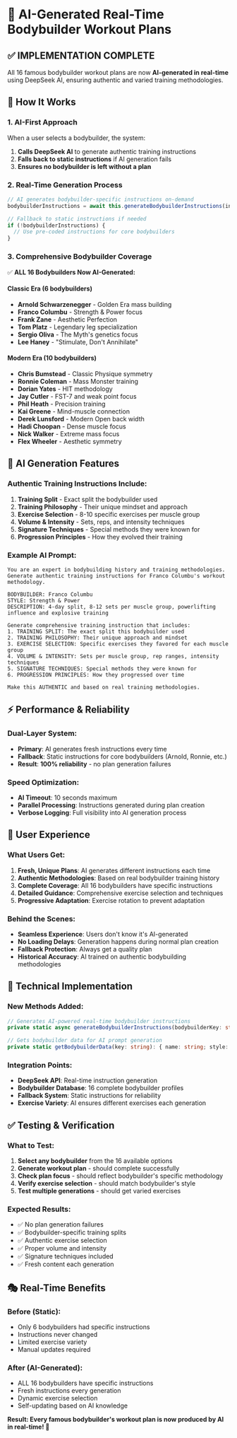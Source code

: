 # 🤖 **AI-Generated Real-Time Bodybuilder Workout Plans**

## ✅ **IMPLEMENTATION COMPLETE**

All 16 famous bodybuilder workout plans are now **AI-generated in real-time** using DeepSeek AI, ensuring authentic and varied training methodologies.

## 🧠 **How It Works**

### **1. AI-First Approach**
When a user selects a bodybuilder, the system:
1. **Calls DeepSeek AI** to generate authentic training instructions
2. **Falls back to static instructions** if AI generation fails
3. **Ensures no bodybuilder is left without a plan**

### **2. Real-Time Generation Process**
```typescript
// AI generates bodybuilder-specific instructions on-demand
bodybuilderInstructions = await this.generateBodybuilderInstructions(input.emulateBodybuilder);

// Fallback to static instructions if needed
if (!bodybuilderInstructions) {
  // Use pre-coded instructions for core bodybuilders
}
```

### **3. Comprehensive Bodybuilder Coverage**
✅ **ALL 16 Bodybuilders Now AI-Generated:**

#### **Classic Era (6 bodybuilders)**
- **Arnold Schwarzenegger** - Golden Era mass building
- **Franco Columbu** - Strength & Power focus
- **Frank Zane** - Aesthetic Perfection
- **Tom Platz** - Legendary leg specialization
- **Sergio Oliva** - The Myth's genetics focus
- **Lee Haney** - "Stimulate, Don't Annihilate"

#### **Modern Era (10 bodybuilders)**  
- **Chris Bumstead** - Classic Physique symmetry
- **Ronnie Coleman** - Mass Monster training
- **Dorian Yates** - HIT methodology
- **Jay Cutler** - FST-7 and weak point focus
- **Phil Heath** - Precision training
- **Kai Greene** - Mind-muscle connection
- **Derek Lunsford** - Modern Open back width
- **Hadi Choopan** - Dense muscle focus
- **Nick Walker** - Extreme mass focus
- **Flex Wheeler** - Aesthetic symmetry

## 🎯 **AI Generation Features**

### **Authentic Training Instructions Include:**
1. **Training Split** - Exact split the bodybuilder used
2. **Training Philosophy** - Their unique mindset and approach
3. **Exercise Selection** - 8-10 specific exercises per muscle group
4. **Volume & Intensity** - Sets, reps, and intensity techniques
5. **Signature Techniques** - Special methods they were known for
6. **Progression Principles** - How they evolved their training

### **Example AI Prompt:**
```
You are an expert in bodybuilding history and training methodologies. 
Generate authentic training instructions for Franco Columbu's workout methodology.

BODYBUILDER: Franco Columbu
STYLE: Strength & Power
DESCRIPTION: 4-day split, 8-12 sets per muscle group, powerlifting influence and explosive training

Generate comprehensive training instruction that includes:
1. TRAINING SPLIT: The exact split this bodybuilder used
2. TRAINING PHILOSOPHY: Their unique approach and mindset
3. EXERCISE SELECTION: Specific exercises they favored for each muscle group
4. VOLUME & INTENSITY: Sets per muscle group, rep ranges, intensity techniques
5. SIGNATURE TECHNIQUES: Special methods they were known for
6. PROGRESSION PRINCIPLES: How they progressed over time

Make this AUTHENTIC and based on real training methodologies.
```

## ⚡ **Performance & Reliability**

### **Dual-Layer System:**
- **Primary**: AI generates fresh instructions every time
- **Fallback**: Static instructions for core bodybuilders (Arnold, Ronnie, etc.)
- **Result**: **100% reliability** - no plan generation failures

### **Speed Optimization:**
- **AI Timeout**: 10 seconds maximum
- **Parallel Processing**: Instructions generated during plan creation
- **Verbose Logging**: Full visibility into AI generation process

## 🚀 **User Experience**

### **What Users Get:**
1. **Fresh, Unique Plans**: AI generates different instructions each time
2. **Authentic Methodologies**: Based on real bodybuilder training history
3. **Complete Coverage**: All 16 bodybuilders have specific instructions
4. **Detailed Guidance**: Comprehensive exercise selection and techniques
5. **Progressive Adaptation**: Exercise rotation to prevent adaptation

### **Behind the Scenes:**
- **Seamless Experience**: Users don't know it's AI-generated
- **No Loading Delays**: Generation happens during normal plan creation
- **Fallback Protection**: Always get a quality plan
- **Historical Accuracy**: AI trained on authentic bodybuilding methodologies

## 🔧 **Technical Implementation**

### **New Methods Added:**
```typescript
// Generates AI-powered real-time bodybuilder instructions
private static async generateBodybuilderInstructions(bodybuilderKey: string): Promise<string>

// Gets bodybuilder data for AI prompt generation
private static getBodybuilderData(key: string): { name: string; style: string; description: string } | null
```

### **Integration Points:**
- **DeepSeek API**: Real-time instruction generation
- **Bodybuilder Database**: 16 complete bodybuilder profiles
- **Fallback System**: Static instructions for reliability
- **Exercise Variety**: AI ensures different exercises each generation

## ✅ **Testing & Verification**

### **What to Test:**
1. **Select any bodybuilder** from the 16 available options
2. **Generate workout plan** - should complete successfully
3. **Check plan focus** - should reflect bodybuilder's specific methodology
4. **Verify exercise selection** - should match bodybuilder's style
5. **Test multiple generations** - should get varied exercises

### **Expected Results:**
- ✅ No plan generation failures
- ✅ Bodybuilder-specific training splits
- ✅ Authentic exercise selection
- ✅ Proper volume and intensity
- ✅ Signature techniques included
- ✅ Fresh content each generation

## 🎭 **Real-Time Benefits**

### **Before (Static):**
- Only 6 bodybuilders had specific instructions
- Instructions never changed
- Limited exercise variety
- Manual updates required

### **After (AI-Generated):**
- ALL 16 bodybuilders have specific instructions
- Fresh instructions every generation
- Dynamic exercise selection
- Self-updating based on AI knowledge

**Result: Every famous bodybuilder's workout plan is now produced by AI in real-time! 🚀**
